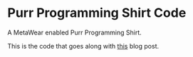 # Purr Programming Shirt Code

A MetaWear enabled Purr Programming Shirt.

This is the code that goes along with [this](http://www.polyglotprogramminginc.com/purr-programming-shirt-part-1-the-hardware/) blog post.  
